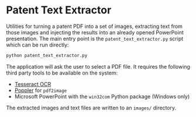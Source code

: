 # Patent Text Extractor

Utilities for turning a patent PDF into a set of images, extracting text from
those images and injecting the results into an already opened PowerPoint
presentation.  The main entry point is the `patent_text_extractor.py` script
which can be run directly:

```bash
python patent_text_extractor.py
```

The application will ask the user to select a PDF file.  It requires the
following third party tools to be available on the system:

- [Tesseract OCR](https://github.com/tesseract-ocr/tesseract)
- [Poppler](https://poppler.freedesktop.org/) for `pdf2image`
- Microsoft PowerPoint with the `win32com` Python package (Windows only)

The extracted images and text files are written to an `images/` directory.
